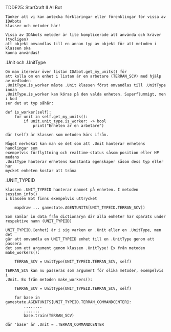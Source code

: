 TDDE25: StarCraft II AI Bot

    Tänker att vi kan antecka förklaringar eller förenklingar för vissa av IDAbots 
    klasser och metoder här! 
    
    Vissa av IDAbots metoder är lite komplicerade att använda och kräver (tydligen) 
    att objekt omvandlas till en annan typ av objekt för att metoden i klassen ska 
    kunna användas! 



.Unit och .UnitType

    Om man itererar över listan IDAbot.get_my_units() för
    att kolla om en enhet i listan är en arbetare (TERRAN_SCV) med hjälp av medtoden
    .UnitType.is_worker måste .Unit klassen först omvandlas till .UnitType innan
    .UnitType.is_worker kan köras på den valda enheten. Superflummigt, men i kod
    ser det ut typ såhär:
    
    def is_worker(self):
        for unit in self.get_my_units():
            if unit.unit_type.is_worker: -> bool
                print("Enheten är en arbetare")
    
    där (self) är klassen som metoden körs ifrån.
    
    Något nerkokat kan man se det som att .Unit hanterar enhetens handlingar som 
    exempelvis förflyttning och realtime-status såsom position eller HP medans 
    .UnitType hanterar enhetens konstanta egenskaper såsom dess typ eller hur 
    mycket enheten kostar att träna


    
.UNIT_TYPEID

    klassen .UNIT_TYPEID hanterar namnet på enheten. I metoden session_info()
    i klassen Bot finns exempelvis uttrycket
    
        mapdraw ... gamestate.AGENTUNITS[UNIT_TYPEID.TERRAN_SCV])
    
    Som samlar in data från dictionaryn där alla enheter har sparats under 
    respektive namn (UNIT_TYPEID)
    
    UNIT_TYPEID.[enhet] är i sig varken en .Unit eller en .UnitType, men det
    går att omvandla en UNIT_TYPEID enhet till en .UnitType genom att passera
    det som ett argument genom klassen .UnitType! Ex från metoden make_workers():
    
        TERRAN_SCV = UnitType(UNIT_TYPEID.TERRAN_SCV, self)

    TERRAN_SCV kan nu passeras som argument för olika metoder, exempelvis i 
    .Unit. Ex från metoden make_workers():
    
        TERRAN_SCV = UnitType(UNIT_TYPEID.TERRAN_SCV, self)
        
        for base in gamestate.AGENTUNITS[UNIT_TYPEID.TERRAN_COMMANDCENTER]:
            ........
            .......
            base.train(TERRAN_SCV)

    där 'base' är .Unit = .TERRAN_COMMANDCENTER







